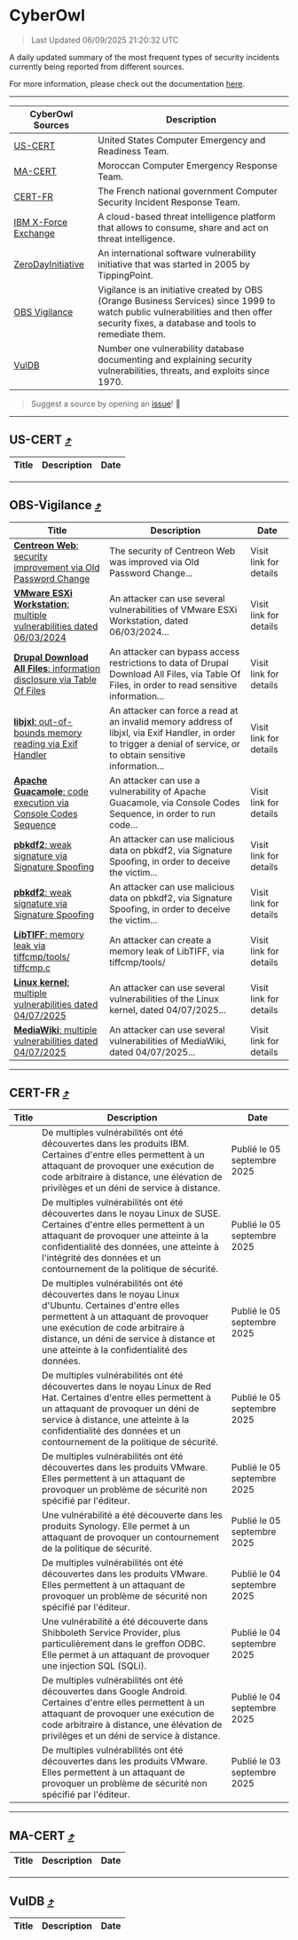 
 <div id='top'></div>

# CyberOwl

 > Last Updated 06/09/2025 21:20:32 UTC
 
 A daily updated summary of the most frequent types of security incidents currently being reported from different sources.
 
 For more information, please check out the documentation [here](./docs/README.md).
 
 ---
 |CyberOwl Sources|Description|
 |---|---|
 |[US-CERT](#us-cert-arrow_heading_up)|United States Computer Emergency and Readiness Team.|
 |[MA-CERT](#ma-cert-arrow_heading_up)|Moroccan Computer Emergency Response Team.|
 |[CERT-FR](#cert-fr-arrow_heading_up)|The French national government Computer Security Incident Response Team.|
 |[IBM X-Force Exchange](#ibmcloud-arrow_heading_up)|A cloud-based threat intelligence platform that allows to consume, share and act on threat intelligence.|
 |[ZeroDayInitiative](#zerodayinitiative-arrow_heading_up)|An international software vulnerability initiative that was started in 2005 by TippingPoint.|
 |[OBS Vigilance](#obs-vigilance-arrow_heading_up)|Vigilance is an initiative created by OBS (Orange Business Services) since 1999 to watch public vulnerabilities and then offer security fixes, a database and tools to remediate them.|
 |[VulDB](#vuldb-arrow_heading_up)|Number one vulnerability database documenting and explaining security vulnerabilities, threats, and exploits since 1970.|
 
 > Suggest a source by opening an [issue](https://github.com/karimhabush/cyberowl/issues)! :raised_hands:
 ---

## US-CERT [:arrow_heading_up:](#cyberowl)

 |Title|Description|Date|
 |---|---|---|
 
 ---

## OBS-Vigilance [:arrow_heading_up:](#cyberowl)

 |Title|Description|Date|
 |---|---|---|
 |[<a href="https://vigilance.fr/vulnerability/Centreon-Web-security-improvement-via-Old-Password-Change-48049" class="noirorange"><b>Centreon Web</b>: security improvement via Old Password Change</a>](https://vigilance.fr/vulnerability/Centreon-Web-security-improvement-via-Old-Password-Change-48049)|The security of Centreon Web was improved via Old Password Change...|Visit link for details|
 |[<a href="https://vigilance.fr/vulnerability/VMware-ESXi-Workstation-multiple-vulnerabilities-dated-06-03-2024-43710" class="noirorange"><b>VMware ESXi  Workstation</b>: multiple vulnerabilities dated 06/03/2024</a>](https://vigilance.fr/vulnerability/VMware-ESXi-Workstation-multiple-vulnerabilities-dated-06-03-2024-43710)|An attacker can use several vulnerabilities of VMware ESXi  Workstation, dated 06/03/2024...|Visit link for details|
 |[<a href="https://vigilance.fr/vulnerability/Drupal-Download-All-Files-information-disclosure-via-Table-Of-Files-45810" class="noirorange"><b>Drupal Download All Files</b>: information disclosure via Table Of Files</a>](https://vigilance.fr/vulnerability/Drupal-Download-All-Files-information-disclosure-via-Table-Of-Files-45810)|An attacker can bypass access restrictions to data of Drupal Download All Files, via Table Of Files, in order to read sensitive information...|Visit link for details|
 |[<a href="https://vigilance.fr/vulnerability/libjxl-out-of-bounds-memory-reading-via-Exif-Handler-47603" class="noirorange"><b>libjxl</b>: out-of-bounds memory reading via Exif Handler</a>](https://vigilance.fr/vulnerability/libjxl-out-of-bounds-memory-reading-via-Exif-Handler-47603)|An attacker can force a read at an invalid memory address of libjxl, via Exif Handler, in order to trigger a denial of service, or to obtain sensitive information...|Visit link for details|
 |[<a href="https://vigilance.fr/vulnerability/Apache-Guacamole-code-execution-via-Console-Codes-Sequence-47600" class="noirorange"><b>Apache Guacamole</b>: code execution via Console Codes Sequence</a>](https://vigilance.fr/vulnerability/Apache-Guacamole-code-execution-via-Console-Codes-Sequence-47600)|An attacker can use a vulnerability of Apache Guacamole, via Console Codes Sequence, in order to run code...|Visit link for details|
 |[<a href="https://vigilance.fr/vulnerability/pbkdf2-weak-signature-via-Signature-Spoofing-47599" class="noirorange"><b>pbkdf2</b>: weak signature via Signature Spoofing</a>](https://vigilance.fr/vulnerability/pbkdf2-weak-signature-via-Signature-Spoofing-47599)|An attacker can use malicious data on pbkdf2, via Signature Spoofing, in order to deceive the victim...|Visit link for details|
 |[<a href="https://vigilance.fr/vulnerability/pbkdf2-weak-signature-via-Signature-Spoofing-47598" class="noirorange"><b>pbkdf2</b>: weak signature via Signature Spoofing</a>](https://vigilance.fr/vulnerability/pbkdf2-weak-signature-via-Signature-Spoofing-47598)|An attacker can use malicious data on pbkdf2, via Signature Spoofing, in order to deceive the victim...|Visit link for details|
 |[<a href="https://vigilance.fr/vulnerability/LibTIFF-memory-leak-via-tiffcmp-tools-tiffcmp-c-48031" class="noirorange"><b>LibTIFF</b>: memory leak via tiffcmp/tools/<wbr>tiffcmp.c</wbr></a>](https://vigilance.fr/vulnerability/LibTIFF-memory-leak-via-tiffcmp-tools-tiffcmp-c-48031)|An attacker can create a memory leak of LibTIFF, via tiffcmp/tools/|Visit link for details|
 |[<a href="https://vigilance.fr/vulnerability/Linux-kernel-multiple-vulnerabilities-dated-04-07-2025-47597" class="noirorange"><b>Linux kernel</b>: multiple vulnerabilities dated 04/07/2025</a>](https://vigilance.fr/vulnerability/Linux-kernel-multiple-vulnerabilities-dated-04-07-2025-47597)|An attacker can use several vulnerabilities of the Linux kernel, dated 04/07/2025...|Visit link for details|
 |[<a href="https://vigilance.fr/vulnerability/MediaWiki-multiple-vulnerabilities-dated-04-07-2025-47596" class="noirorange"><b>MediaWiki</b>: multiple vulnerabilities dated 04/07/2025</a>](https://vigilance.fr/vulnerability/MediaWiki-multiple-vulnerabilities-dated-04-07-2025-47596)|An attacker can use several vulnerabilities of MediaWiki, dated 04/07/2025...|Visit link for details|
 
 ---

## CERT-FR [:arrow_heading_up:](#cyberowl)

 |Title|Description|Date|
 |---|---|---|
 |[](https://www.cert.ssi.gouv.fr/avis/CERTFR-2025-AVI-0760/)|De multiples vulnérabilités ont été découvertes dans les produits IBM. Certaines d'entre elles permettent à un attaquant de provoquer une exécution de code arbitraire à distance, une élévation de privilèges et un déni de service à distance.|Publié le 05 septembre 2025|
 |[](https://www.cert.ssi.gouv.fr/avis/CERTFR-2025-AVI-0759/)|De multiples vulnérabilités ont été découvertes dans le noyau Linux de SUSE. Certaines d'entre elles permettent à un attaquant de provoquer une atteinte à la confidentialité des données, une atteinte à l'intégrité des données et un contournement de la politique de sécurité.|Publié le 05 septembre 2025|
 |[](https://www.cert.ssi.gouv.fr/avis/CERTFR-2025-AVI-0758/)|De multiples vulnérabilités ont été découvertes dans le noyau Linux d'Ubuntu. Certaines d'entre elles permettent à un attaquant de provoquer une exécution de code arbitraire à distance, un déni de service à distance et une atteinte à la confidentialité des données.|Publié le 05 septembre 2025|
 |[](https://www.cert.ssi.gouv.fr/avis/CERTFR-2025-AVI-0757/)|De multiples vulnérabilités ont été découvertes dans le noyau Linux de Red Hat. Certaines d'entre elles permettent à un attaquant de provoquer un déni de service à distance, une atteinte à la confidentialité des données et un contournement de la politique de sécurité.|Publié le 05 septembre 2025|
 |[](https://www.cert.ssi.gouv.fr/avis/CERTFR-2025-AVI-0756/)|De multiples vulnérabilités ont été découvertes dans les produits VMware. Elles permettent à un attaquant de provoquer un problème de sécurité non spécifié par l'éditeur.|Publié le 05 septembre 2025|
 |[](https://www.cert.ssi.gouv.fr/avis/CERTFR-2025-AVI-0755/)|Une vulnérabilité a été découverte dans les produits Synology. Elle permet à un attaquant de provoquer un contournement de la politique de sécurité.|Publié le 05 septembre 2025|
 |[](https://www.cert.ssi.gouv.fr/avis/CERTFR-2025-AVI-0754/)|De multiples vulnérabilités ont été découvertes dans les produits VMware. Elles permettent à un attaquant de provoquer un problème de sécurité non spécifié par l'éditeur.|Publié le 04 septembre 2025|
 |[](https://www.cert.ssi.gouv.fr/avis/CERTFR-2025-AVI-0753/)|Une vulnérabilité a été découverte dans Shibboleth Service Provider, plus particulièrement dans le greffon ODBC. Elle permet à un attaquant de provoquer une injection SQL (SQLi).|Publié le 04 septembre 2025|
 |[](https://www.cert.ssi.gouv.fr/avis/CERTFR-2025-AVI-0752/)|De multiples vulnérabilités ont été découvertes dans Google Android. Certaines d'entre elles permettent à un attaquant de provoquer une exécution de code arbitraire à distance, une élévation de privilèges et un déni de service à distance.|Publié le 04 septembre 2025|
 |[](https://www.cert.ssi.gouv.fr/avis/CERTFR-2025-AVI-0751/)|De multiples vulnérabilités ont été découvertes dans les produits VMware. Elles permettent à un attaquant de provoquer un problème de sécurité non spécifié par l'éditeur.|Publié le 03 septembre 2025|
 
 ---

## MA-CERT [:arrow_heading_up:](#cyberowl)

 |Title|Description|Date|
 |---|---|---|
 
 ---

## VulDB [:arrow_heading_up:](#cyberowl)

 |Title|Description|Date|
 |---|---|---|
 